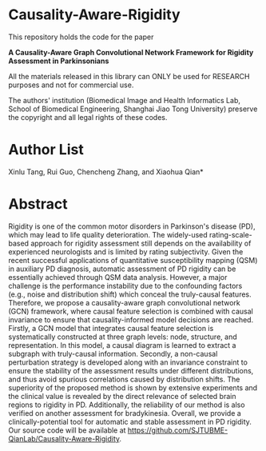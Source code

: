 # Causality-Aware-Rigidity

This repository holds the code for the paper

**A Causality-Aware Graph Convolutional Network Framework for Rigidity Assessment in Parkinsonians**

All the materials released in this library can ONLY be used for RESEARCH purposes and not for commercial use.

The authors' institution (Biomedical Image and Health Informatics Lab, School of Biomedical Engineering, Shanghai Jiao Tong University) preserve the copyright and all legal rights of these codes.

# Author List

Xinlu Tang, Rui Guo, Chencheng Zhang, and Xiaohua Qian\*

# Abstract

Rigidity is one of the common motor disorders in Parkinson's disease (PD), which may lead to life quality deterioration. The widely-used rating-scale-based approach for rigidity assessment still depends on the availability of experienced neurologists and is limited by rating subjectivity. Given the recent successful applications of quantitative susceptibility mapping (QSM) in auxiliary PD diagnosis, automatic assessment of PD rigidity can be essentially achieved through QSM data analysis. However, a major challenge is the performance instability due to the confounding factors (e.g., noise and distribution shift) which conceal the truly-causal features. Therefore, we propose a causality-aware graph convolutional network (GCN) framework, where causal feature selection is combined with causal invariance to ensure that causality-informed model decisions are reached. Firstly, a GCN model that integrates causal feature selection is systematically constructed at three graph levels: node, structure, and representation. In this model, a causal diagram is learned to extract a subgraph with truly-causal information. Secondly, a non-causal perturbation strategy is developed along with an invariance constraint to ensure the stability of the assessment results under different distributions, and thus avoid spurious correlations caused by distribution shifts. The superiority of the proposed method is shown by extensive experiments and the clinical value is revealed by the direct relevance of selected brain regions to rigidity in PD. Additionally, the reliability of our method is also verified on another assessment for bradykinesia. Overall, we provide a clinically-potential tool for automatic and stable assessment in PD rigidity. Our source code will be available at https://github.com/SJTUBME-QianLab/Causality-Aware-Rigidity.

